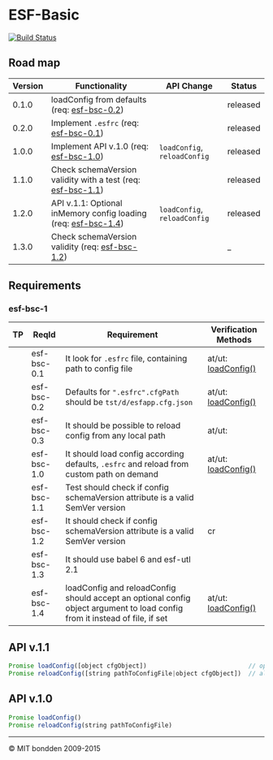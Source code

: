 # ESF-Basic

[![Build Status](https://travis-ci.org/bondden/esf-bsc.svg?branch=master)](https://travis-ci.org/bondden/esf-bsc.svg?branch=master)

## Road map

| Version | Functionality                                                                 | API Change                   | Status   |
| ------- | --------------------------------------------------------------------------    | ----------                   | -------- |
| 0.1.0   | loadConfig from defaults (req: [esf-bsc-0.2](esf-bsc-0.2))                    |                              | released |
| 0.2.0   | Implement `.esfrc` (req: [esf-bsc-0.1](esf-bsc-0.1))                          |                              | released |
| 1.0.0   | Implement API v.1.0 (req: [esf-bsc-1.0](esf-bsc-1.0))                         | `loadConfig`, `reloadConfig` | released |
| 1.1.0   | Check schemaVersion validity with a test (req: [esf-bsc-1.1](esf-bsc-1.1))    |                              | released |
| 1.2.0   | API v.1.1: Optional inMemory config loading (req: [esf-bsc-1.4](esf-bsc-1.4)) | `loadConfig`, `reloadConfig` | released |
| 1.3.0   | Check schemaVersion validity (req: [esf-bsc-1.2](esf-bsc-1.2))                |                              | _        |

## Requirements
### esf-bsc-1

| TP  | ReqId       | Requirement                                                                                                                 | Verification Methods              |
| --- | ----------- | --------------------------------------------------------------------------------------------                                | -----------------------           |
|     | esf-bsc-0.1 | It look for `.esfrc` file, containing path to config file                                                                   | at/ut: [loadConfig()](tst/idx.js) |
|     | esf-bsc-0.2 | Defaults for `".esfrc".cfgPath` should be `tst/d/esfapp.cfg.json`                                                           | at/ut: [loadConfig()](tst/idx.js) |
|     | esf-bsc-0.3 | It should be possible to reload config from any local path                                                                  | at/ut:                            |
|     | esf-bsc-1.0 | It should load config according defaults, `.esfrc` and reload from custom path on demand                                    | at/ut: [loadConfig()](tst/idx.js) |
|     | esf-bsc-1.1 | Test should check if config schemaVersion attribute is a valid SemVer version                                               |                                   |
|     | esf-bsc-1.2 | It should check if config schemaVersion attribute is a valid SemVer version                                                 | cr                                |
|     | esf-bsc-1.3 | It should use babel 6 and esf-utl 2.1                                                                                       |                                   |
|     | esf-bsc-1.4 | loadConfig and reloadConfig should accept an optional config object argument to load config from it instead of file, if set | at/ut: [loadConfig()](tst/idx.js) |

## API v.1.1

```js
Promise loadConfig([object cfgObject])                            // optional config object can be set instead of loading cfg from file
Promise reloadConfig([string pathToConfigFile|object cfgObject])  // also for reloading
```

## API v.1.0

```js
Promise loadConfig()
Promise reloadConfig(string pathToConfigFile)
```

--------------------------------------------------------------------------------

© MIT bondden 2009-2015
